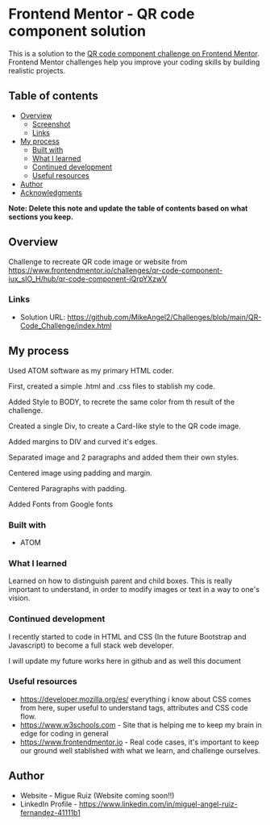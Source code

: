 # Frontend Mentor - QR code component solution

This is a solution to the [QR code component challenge on Frontend Mentor](https://www.frontendmentor.io/challenges/qr-code-component-iux_sIO_H). Frontend Mentor challenges help you improve your coding skills by building realistic projects.

## Table of contents

- [Overview](#overview)
  - [Screenshot](#screenshot)
  - [Links](#links)
- [My process](#my-process)
  - [Built with](#built-with)
  - [What I learned](#what-i-learned)
  - [Continued development](#continued-development)
  - [Useful resources](#useful-resources)
- [Author](#author)
- [Acknowledgments](#acknowledgments)

**Note: Delete this note and update the table of contents based on what sections you keep.**

## Overview

Challenge to recreate QR code image or website from https://www.frontendmentor.io/challenges/qr-code-component-iux_sIO_H/hub/qr-code-component-iQrpYXzwV

### Links

- Solution URL: https://github.com/MikeAngel2/Challenges/blob/main/QR-Code_Challenge/index.html

## My process

Used ATOM software as my primary HTML coder.

First, created a simple .html and .css files to stablish my code.

Added Style to BODY, to recrete the same color from th result of the challenge.

Created a single Div, to create a Card-like style to the QR code image.

Added margins to DIV and curved it's edges.

Separated image and 2 paragraphs and added them their own styles.

Centered image using padding and margin.

Centered Paragraphs with padding.

Added Fonts from Google fonts


### Built with

- ATOM


### What I learned

Learned on how to distinguish parent and child boxes. This is really important to understand, in order to modify images or text in a way to one's vision.

### Continued development

I recently started to code in HTML and CSS (In the future Bootstrap and Javascript) to become a full stack web developer.

I will update my future works here in github and as well this document


### Useful resources

- https://developer.mozilla.org/es/ everything i know about CSS comes from here, super useful to understand tags, attributes and CSS code flow.
- https://www.w3schools.com - Site that is helping me to keep my brain in edge for coding in general
- https://www.frontendmentor.io - Real code cases, it's important to keep our ground well stablished with what we learn, and challenge ourselves.

## Author

- Website - Migue Ruiz (Website coming soon!!)
- LinkedIn Profile - https://www.linkedin.com/in/miguel-angel-ruiz-fernandez-41111b1
